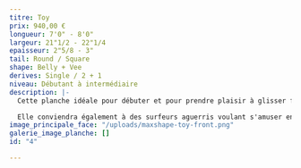 ```yaml
---
titre: Toy
prix: 940,00 €
longueur: 7'0" - 8'0"
largeur: 21"1/2 - 22"1/4
epaisseur: 2"5/8 - 3"
tail: Round / Square
shape: Belly + Vee
derives: Single / 2 + 1
niveau: Débutant à intermédiaire
description: |-
  Cette planche idéale pour débuter et pour prendre plaisir à glisser facilement sans être gêné par sa longueur.

  Elle conviendra également à des surfeurs aguerris voulant s'amuser en petites conditions ou dans des vagues plus conséquentes aux départs difficiles.
image_principale_face: "/uploads/maxshape-toy-front.png"
galerie_image_planche: []
id: "4"

---
```

